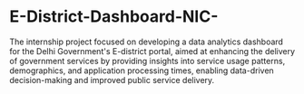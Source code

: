 # E-District-Dashboard-NIC-
The internship project focused on developing a data analytics dashboard for the Delhi Government's E-district portal, aimed at enhancing the delivery of government services by providing insights into service usage patterns, demographics, and application processing times, enabling data-driven decision-making and improved public service delivery.
